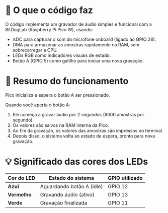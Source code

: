 # 🧠 O que o código faz

O código implementa um gravador de áudio simples e funcional com a BitDogLab (Raspberry Pi Pico W), usando:

- ADC para capturar o som do microfone onboard (ligado ao GPIO 28).
- DMA para armazenar as amostras rapidamente na RAM, sem sobrecarregar a CPU.
- LEDs RGB como indicadores visuais de estado.
- Botão A (GPIO 5) como gatilho para iniciar uma nova gravação.

# 🎯 Resumo do funcionamento

Pico inicializa e espera o botão A ser pressionado.

Quando você aperta o botão A:

1. Ele começa a gravar áudio por 2 segundos (8000 amostras por segundo).
2. Os valores são salvos na RAM interna da Pico.
3. Ao fim da gravação, os valores das amostras são impressos no terminal.
4. Depois disso, o sistema volta ao estado de espera, pronto para nova gravação.

# 💡 Significado das cores dos LEDs

| Cor do LED   | Estado do sistema         | GPIO utilizado |
| ------------ | ------------------------- | -------------- |
| **Azul**     | Aguardando botão A (idle) | GPIO 12        |
| **Vermelho** | Gravando áudio (ativo)    | GPIO 13        |
| **Verde**    | Gravação finalizada       | GPIO 11        |
